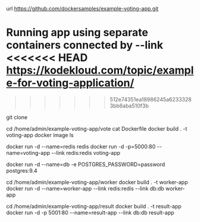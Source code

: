 url
https://github.com/dockersamples/example-voting-app.git

Running app using separate containers connected by --link
<<<<<<< HEAD
https://kodekloud.com/topic/example-for-voting-application/
=======
>>>>>>> 512e74351ea18986245a62333283bb6aba510f3b

git clone

cd /home/admin/example-voting-app/vote
cat Dockerfile
docker build . -t voting-app
docker image ls

docker run -d --name=redis redis
docker run -d -p=5000:80 --name=voting-app --link redis:redis voting-app

docker run -d --name=db -e POSTGRES_PASSWORD=password postgres:9.4

cd /home/admin/example-voting-app/worker
docker build . -t worker-app
docker run -d --name=worker-app --link redis:redis --link db:db worker-app

cd /home/admin/example-voting-app/result
docker build . -t result-app
docker run -d -p 5001:80 --name=result-app --link db:db result-app
